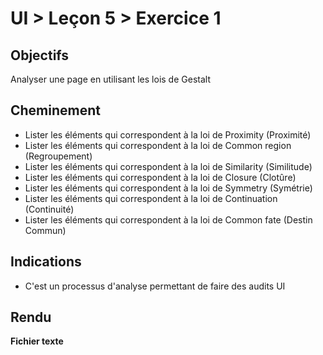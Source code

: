# UI > Leçon 5 > Exercice 1

## Objectifs
Analyser une page en utilisant les lois de Gestalt

## Cheminement
- Lister les éléments qui correspondent à la loi de Proximity (Proximité)
- Lister les éléments qui correspondent à la loi de Common region (Regroupement)
- Lister les éléments qui correspondent à la loi de Similarity (Similitude)
- Lister les éléments qui correspondent à la loi de Closure (Clotûre)
- Lister les éléments qui correspondent à la loi de Symmetry (Symétrie)
- Lister les éléments qui correspondent à la loi de Continuation (Continuité)
- Lister les éléments qui correspondent à la loi de Common fate (Destin Commun)


## Indications
- C'est un processus d'analyse permettant de faire des audits UI

## Rendu
**Fichier texte**
